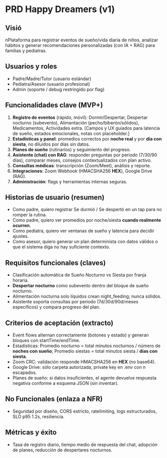 # PRD  Happy Dreamers (v1)

## Visió
nPlataforma para registrar eventos de sueño/vida diaria de niños, analizar hábitos y generar recomendaciones personalizadas (con IA + RAG) para familias y pediatras.

## Usuarios y roles
- Padre/Madre/Tutor (usuario estándar)
- Pediatra/Asesor (usuario profesional)
- Admin (soporte / debug restringido por flag)

## Funcionalidades clave (MVP+)
1) **Registro de eventos** (rápido, móvil): Dormir/Despertar, Despertar nocturno (subevento), Alimentación (pecho/biberón/sólidos), Medicamentos, Actividades extra. [Campos y UX guiados para latencia de sueño, estados emocionales, notas con placeholder.]  
2) **Estadísticas y panel**: promedios correctos por **noche real** y por **día con siesta**, no diluidos por días sin datos.  
3) **Planes de sueño** (rutinarios) y seguimiento del progreso.  
4) **Asistente (chat) con RAG**: responder preguntas por periodo (7/30/90 días), comparar meses, consejos contextualizados con plan activo.  
5) **Consultas médicas**: transcripción (Zoom/Meet), análisis y reporte.  
6) **Integraciones**: Zoom Webhook (HMACSHA256 **HEX**), Google Drive (RAG).  
7) **Administración**: flags y herramientas internas seguras.

## Historias de usuario (resumen)
- Como padre, quiero registrar Se durmió / Se despertó en un tap para no romper la rutina.  
- Como padre, quiero ver promedios por noche/siesta **cuando realmente ocurren**.  
- Como pediatra, quiero ver ventanas de sueño y latencia para decidir ajustes.  
- Como asesor, quiero generar un plan determinista con datos válidos o que el sistema diga no hay suficiente contexto.

## Requisitos funcionales (claves)
- Clasificación automática de Sueño Nocturno vs Siesta por franja horaria.
- **Despertar nocturno** como subevento dentro del bloque de sueño nocturno.
- Alimentación nocturna solo líquidos crean night_feeding; nunca sólidos.
- Asistente soporta consultas por periodo (7d/30d/90d/meses específicos) y compara progreso del plan.

## Criterios de aceptación (extracto)
- Event flows alternan correctamente (botones y estado) y generan bloques con startTime/endTime.  
- Estadísticas: Promedio nocturno = total minutos nocturnos / número de **noches con sueño**; Promedio siestas = total minutos siesta / **días con siesta**.  
- Zoom CRC: validación responde HMACSHA256 en **HEX** (no base64).  
- Google Drive: sólo carpeta autorizada, private key en .env con n escapados.  
- Planes de sueño: si datos insuficientes, el agente devuelve respuesta negativa conforme a esquema JSON (sin inventar).

## No Funcionales (enlaza a NFR)
- Seguridad por diseño, CORS estricto, ratelimiting, logs estructurados, SLO p95  1.2s, resiliencia.  

## Métricas y éxito
- Tasa de registro diario, tiempo medio de respuesta del chat, adopción de planes, reducción de despertares nocturnos.
